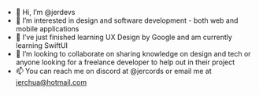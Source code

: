 - 👋 Hi, I’m @jerdevs
- 👀 I’m interested in design and software development - both web and mobile applications
- 🌱 I’ve just finished learning UX Design by Google and am currently learning SwiftUI
- 💞️ I’m looking to collaborate on sharing knowledge on design and tech or anyone looking for a freelance developer to help out in their project
- 📫 You can reach me on discord at @jercords or email me at jerchua@hotmail.com

<!---
jerdevs/jerdevs is a ✨ special ✨ repository because its `README.md` (this file) appears on your GitHub profile.
You can click the Preview link to take a look at your changes.
--->
